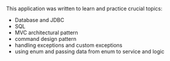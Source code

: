 This application was written to learn and practice crucial topics:

- Database and JDBC
- SQL 
- MVC architectural pattern
- command design pattern
- handling exceptions and custom exceptions
- using enum and passing data from enum to service and logic
